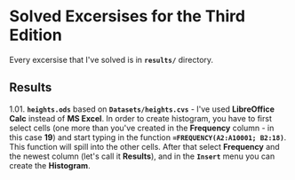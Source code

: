 # Solved Excersises for the Third Edition
Every excersise that I've solved is in **`results/`** directory.

## Results
1.01. **`heights.ods`** based on **`Datasets/heights.cvs`** - I've used **LibreOffice Calc** instead of **MS Excel**. In order to create histogram, you have to first select cells (one more than you've created in the **Frequency** column - in this case **19**) and start typing in the function **`=FREQUENCY(A2:A10001; B2:18)`**. This function will spill into the other cells. After that select **Frequency** and the newest column (let's call it **Results**), and in the **`Insert`** menu you can create the **Histogram**.
